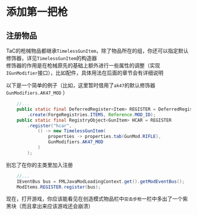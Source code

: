 # 添加第一把枪

## 注册物品
TaC的枪械物品都继承`TimelessGunItem`，除了物品所在的组，你还可以指定默认修饰器，详见`TimelessGunItem`的构造器    
修饰器的作用是在枪械原先的基础上额外进行一些属性的调整（实现`IGunModifier`接口），比如配件，具体用法在后面的章节会有详细说明

以下是一个简单的例子（比如，这里暂时借用了`ak47`的默认修饰器`GunModifiers.AK47_MOD` ）  
```java
    //...
    public static final DeferredRegister<Item> REGISTER = DeferredRegister
        .create(ForgeRegistries.ITEMS, Reference.MOD_ID);
    public static final RegistryObject<GunItem> HCAR = REGISTER
        .register("hcar",
            () -> new TimelessGunItem(
                properties -> properties.tab(GunMod.RIFLE),
                GunModifiers.AK47_MOD
            )
        );
```

别忘了在你的主类里加入注册
```java
    //...
    IEventBus bus = FMLJavaModLoadingContext.get().getModEventBus();
    ModItems.REGISTER.register(bus);
```

现在，打开游戏，你应该能看见在创造模式物品栏中`突击步枪`一栏中多出了一个紫黑块（而且拿出来应该游戏还会崩溃）
